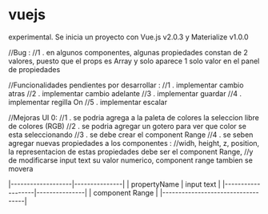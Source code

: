 # vuejs
experimental.
Se inicia un proyecto con Vue.js v2.0.3 y Materialize v1.0.0

//Bug :
//1 . en algunos componentes, algunas propiedades constan de 2 valores, puesto que el props es Array y solo aparece 1 solo valor en el panel de propiedades

//Funcionalidades pendientes por desarrollar :
//1 . implementar cambio atras
//2 . implementar cambio adelante
//3 . implementar guardar
//4 . implementar regilla On
//5 . implementar escalar

//Mejoras UI 0: 
//1 . se podria agrega a la paleta de colores la seleccion libre de colores (RGB)
//2 . se podria agregar un gotero para ver que color se esta seleccionando
//3 . se debe crear el component Range
//4 . se seben agregar nuevas propiedades a los componentes :
//widh, height, z, position, la representacion de estas propiedades debe ser el component Range,
//y de modificarse input text su valor numerico, component range tambien se movera

|-------------------|---------------|
|	propertyName    |	input text  |
|-------------------|---------------|
|		component Range	            |
|-----------------------------------|